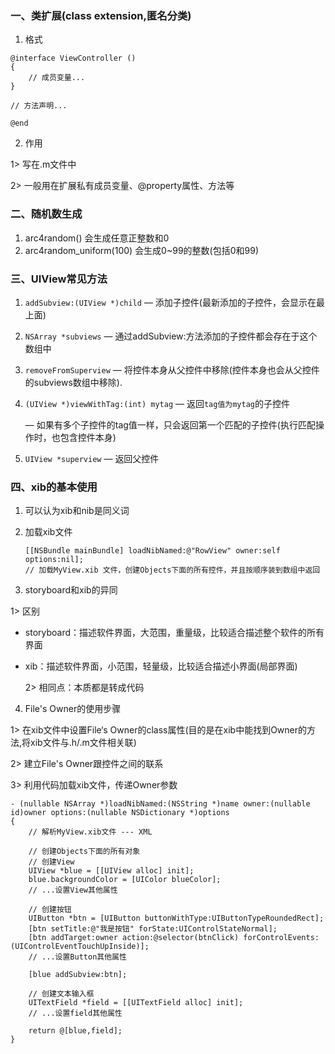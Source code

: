 ### 一、类扩展(class extension,匿名分类)

1. 格式

```
@interface ViewController ()
{
    // 成员变量...
}

// 方法声明...

@end
```

2. 作用

1> 写在.m文件中

2> 一般用在扩展私有成员变量、@property属性、方法等



### 二、随机数生成

1. arc4random() 会生成任意正整数和0
2. arc4random_uniform(100) 会生成0~99的整数(包括0和99)





### 三、UIView常见方法

1. `addSubview:(UIView *)child` — 添加子控件(最新添加的子控件，会显示在最上面) 

2. `NSArray *subviews` — 通过addSubview:方法添加的子控件都会存在于这个数组中

3. `removeFromSuperview` — 将控件本身从父控件中移除(控件本身也会从父控件的subviews数组中移除).

4. `(UIView *)viewWithTag:(int) mytag` — 返回`tag值为mytag`的子控件

   — 如果有多个子控件的tag值一样，只会返回第一个匹配的子控件(执行匹配操作时，也包含控件本身)

5. `UIView *superview` — 返回父控件




### 四、xib的基本使用

1. 可以认为xib和nib是同义词

2. 加载xib文件

   ```
   [[NSBundle mainBundle] loadNibNamed:@"RowView" owner:self options:nil];
   // 加载MyView.xib 文件，创建Objects下面的所有控件，并且按顺序装到数组中返回
   ```


3. storyboard和xib的异同

  1> 区别

- storyboard：描述软件界面，大范围，重量级，比较适合描述整个软件的所有界面
- xib：描述软件界面，小范围，轻量级，比较适合描述小界面(局部界面)

  2> 相同点：本质都是转成代码



4. File's Owner的使用步骤

  1> 在xib文件中设置File‘s Owner的class属性(目的是在xib中能找到Owner的方法,将xib文件与.h/.m文件相关联)

  2> 建立File's Owner跟控件之间的联系

  3> 利用代码加载xib文件，传递Owner参数

```
- (nullable NSArray *)loadNibNamed:(NSString *)name owner:(nullable id)owner options:(nullable NSDictionary *)options
{
    // 解析MyView.xib文件 --- XML
    
    // 创建Objects下面的所有对象
    // 创建View
    UIView *blue = [[UIView alloc] init];
    blue.backgroundColor = [UIColor blueColor];
    // ...设置View其他属性
    
    // 创建按钮
    UIButton *btn = [UIButton buttonWithType:UIButtonTypeRoundedRect];
    [btn setTitle:@"我是按钮" forState:UIControlStateNormal];
    [btn addTarget:owner action:@selector(btnClick) forControlEvents:(UIControlEventTouchUpInside)];
    // ...设置Button其他属性
    
    [blue addSubview:btn];
    
    // 创建文本输入框
    UITextField *field = [[UITextField alloc] init];
    // ...设置field其他属性
    
    return @[blue,field];
}
```

